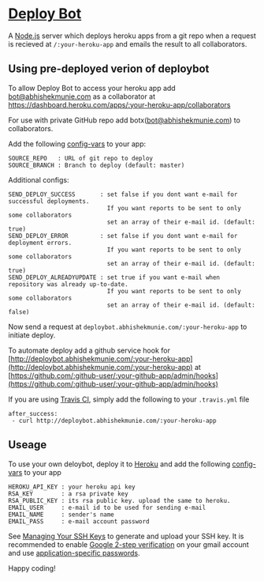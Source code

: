 # [Deploy Bot](http://abhishekmunie.com/projects/deploybot)

A [Node.js](http://nodejs.org) server which deploys heroku apps from a git repo
when a request is recieved at `/:your-heroku-app` and emails the result to all collaborators.

## Using pre-deployed verion of deploybot
To allow Deploy Bot to access your heroku app add bot@abhishekmunie.com
as a collaborator at https://dashboard.heroku.com/apps/:your-heroku-app/collaborators

For use with private GitHub repo add botx(bot@abhishekmunie.com) to collaborators.

Add the following [config-vars](https://devcenter.heroku.com/articles/config-vars) to your app:

    SOURCE_REPO   : URL of git repo to deploy
    SOURCE_BRANCH : Branch to deploy (default: master)

Additional configs:

    SEND_DEPLOY_SUCCESS       : set false if you dont want e-mail for successful deployments.
                                If you want reports to be sent to only some collaborators
                                set an array of their e-mail id. (default: true)
    SEND_DEPLOY_ERROR         : set false if you dont want e-mail for deployment errors.
                                If you want reports to be sent to only some collaborators
                                set an array of their e-mail id. (default: true)
    SEND_DEPLOY_ALREADYUPDATE : set true if you want e-mail when repository was already up-to-date.
                                If you want reports to be sent to only some collaborators
                                set an array of their e-mail id. (default: false)

Now send a request at `deploybot.abhishekmunie.com/:your-heroku-app` to initiate deploy.

To automate deploy add a github service hook for
[http://deploybot.abhishekmunie.com/:your-heroku-app](http://deploybot.abhishekmunie.com/:your-heroku-app)
at [https://github.com/:github-user/:your-github-app/admin/hooks](https://github.com/:github-user/:your-github-app/admin/hooks)

If you are using [Travis CI](http://travis-ci.org/), simply add the following to your `.travis.yml` file

    after_success:
     - curl http://deploybot.abhishekmunie.com/:your-heroku-app

## Useage
To use your own deloybot, deploy it to [Heroku](https://www.heroku.com) and add the following
[config-vars](https://devcenter.heroku.com/articles/config-vars) to your app

    HEROKU_API_KEY : your heroku api key
    RSA_KEY        : a rsa private key
    RSA_PUBLIC_KEY : its rsa public key. upload the same to heroku.
    EMAIL_USER     : e-mail id to be used for sending e-mail
    EMAIL_NAME     : sender's name
    EMAIL_PASS     : e-mail account password

See [Managing Your SSH Keys](https://devcenter.heroku.com/articles/keys) to generate and upload your SSH key.
It is recommended to enable [Google 2-step verification](http://support.google.com/accounts/bin/answer.py?hl=en&answer=180744)
on your gmail account and use
[application-specific passwords](http://support.google.com/accounts/bin/static.py?hl=en&page=guide.cs&guide=1056283).

Happy coding!